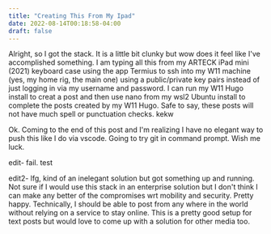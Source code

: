 ```yaml
---
title: "Creating This From My Ipad"
date: 2022-08-14T00:18:58-04:00
draft: false
---
```

Alright, so I got the stack. It is a little bit clunky but wow does it feel like I've accomplished something. I am typing all this from my ARTECK iPad mini (2021) keyboard case using the app Termius to ssh into my W11 machine (yes, my home rig, the main one) using a public/private key pairs instead of just logging in via my username and password. I can run my W11 Hugo install to creat a post and then use nano from my wsl2 Ubuntu install to complete the posts created by my W11 Hugo. Safe to say, these posts will not have much spell or punctuation checks. kekw

Ok. Coming to the end of this post and I'm realizing I have no elegant way to push this like I do via vscode. Going to try git in command prompt. Wish me luck. 

edit- fail. test 

edit2- lfg, kind of an inelegant solution but got something up and running. Not sure if I would use this stack in an enterprise solution but I don't think I can make any better of the compromises wrt mobility and security. Pretty happy. Technically, I should be able to post from any where in the world without relying on a service to stay online. This is a pretty good setup for text posts but would love to come up with a solution for other media too.
